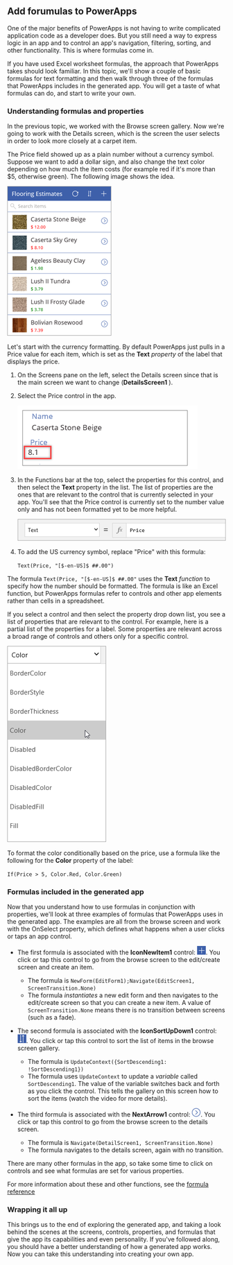 ## Add forumulas to PowerApps
One of the major benefits of PowerApps is not having to write complicated application code as a developer does. But you still need a way to express logic in an app and to control an app's navigation, filtering, sorting, and other functionality. This is where formulas come in.

If you have used Excel worksheet formulas, the approach that PowerApps takes should look familiar. In this topic, we'll show a couple of basic formulas for text formatting and then walk through three of the formulas that PowerApps includes in the generated app. You will get a taste of what formulas can do, and start to write your own.

### Understanding formulas and properties
In the previous topic, we worked with the Browse screen gallery. Now we're going to work with the Details screen, which is the screen the user selects in order to look more closely at a carpet item. 

The Price field showed up as a plain number without a currency symbol. Suppose we want to add a dollar sign, and also change the text color depending on how much the item costs (for example red if it's more than $5, otherwise green). The following image shows the idea.

![Text formatting for color and currency](../media/powerapps-formulas2.png)

Let's start with the currency formatting. By default PowerApps just pulls in a Price value for each item, which is set as the **Text** *property* of the label that displays the price.

1. On the Screens pane on the left, select the Details screen since that is the main screen we want to change (**DetailsScreen1** ).
1. Select the Price control in the app.

   ![Price formatting](../media/powerapps-formulas3.png)

 

3. In the Functions bar at the top, select the properties for this control, and then select the **Text** property in the list. The list of properties are the ones that are relevant to the control that is currently selected in your app. You'll see that the Price control is currently set to the number value only and has not been formatted yet to be more helpful. 

   ![Price formatting](../media/powerapps-formulas1.png)

4. To add the US currency symbol, replace "Price" with this formula: 

   `Text(Price, "[$-en-US]$ ##.00")`

The formula `Text(Price, "[$-en-US]$ ##.00"` uses the **Text** *function* to specify how the number should be formatted. The formula is like an Excel function, but PowerApps formulas refer to controls and other app elements rather than cells in a spreadsheet.

If you select a control and then select the property drop down list, you see a list of properties that are relevant to the control. For example, here is a partial list of the properties for a label. Some properties are relevant across a broad range of controls and others only for a specific control.


   ![Setting properties](../media/powerapps-formulas4.png)

To format the color conditionally based on the price, use a formula like the following for the **Color** property of the label:

 `If(Price > 5, Color.Red, Color.Green)`

### Formulas included in the generated app
Now that you understand how to use formulas in conjunction with properties, we'll look at three examples of formulas that PowerApps uses in the generated app. The examples are all from the browse screen and work with the OnSelect property, which defines what happens when a user clicks or taps an app control.

* The first formula is associated with the **IconNewItem1** control: ![New item icon](../media/powerapps-icon-add-item.png). You click or tap this control to go from the browse screen to the edit/create screen and create an item. 
  
  * The formula is `NewForm(EditForm1);Navigate(EditScreen1, ScreenTransition.None)`
  * The formula *instantiates* a new edit form and then navigates to the edit/create screen so that you can create a new item. A value of `ScreenTransition.None` means there is no transition between screens (such as a fade).
* The second formula is associated with the **IconSortUpDown1** control: ![Sort gallery icon](../media/powerapps-icon-sort.png). You click or tap this control to sort the list of items in the browse screen gallery.
  
  * The formula is `UpdateContext({SortDescending1: !SortDescending1})`
  * The formula uses `UpdateContext` to update a *variable* called `SortDescending1`. The value of the variable switches back and forth as you click the control. This tells the gallery on this screen how to sort the items (watch the video for more details). 
* The third formula is associated with the **NextArrow1** control: ![Go to details arrow icon](../media/powerapps-icon-arrow.png). You click or tap this control to go from the browse screen to the details screen.
  
  * The formula is `Navigate(DetailScreen1, ScreenTransition.None)`
  * The formula navigates to the details screen, again with no transition.

There are many other formulas in the app, so take some time to click on controls and see what formulas are set for various properties.

For more information about these and other functions, see the [formula reference](https://docs.microsoft.com/en-us/powerapps/maker/canvas-apps/formula-reference)

### Wrapping it all up
This brings us to the end of exploring the generated app, and taking a look behind the scenes at the screens, controls, properties, and formulas that give the app its capabilities and even personality. If you've followed along, you should have a better understanding of how a generated app works. Now you can take this understanding into creating your own app.
